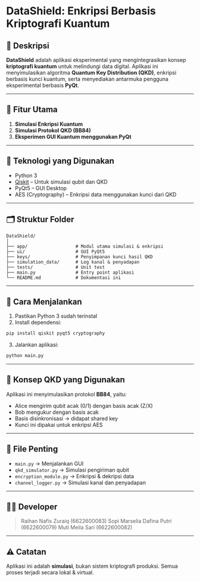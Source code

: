 # DataShield: Enkripsi Berbasis Kriptografi Kuantum

## 📌 Deskripsi
**DataShield** adalah aplikasi eksperimental yang mengintegrasikan konsep **kriptografi kuantum** untuk melindungi data digital. Aplikasi ini menyimulasikan algoritma **Quantum Key Distribution (QKD)**, enkripsi berbasis kunci kuantum, serta menyediakan antarmuka pengguna eksperimental berbasis **PyQt**.

---

## 🚀 Fitur Utama
1. **Simulasi Enkripsi Kuantum**
2. **Simulasi Protokol QKD (BB84)**
3. **Eksperimen GUI Kuantum menggunakan PyQt**

---

## 🧪 Teknologi yang Digunakan
- Python 3
- [Qiskit](https://qiskit.org/) – Untuk simulasi qubit dan QKD
- PyQt5 – GUI Desktop
- AES (Cryptography) – Enkripsi data menggunakan kunci dari QKD

---

## 🗂️ Struktur Folder
```
DataShield/
│
├── app/                  # Modul utama simulasi & enkripsi
├── ui/                   # GUI PyQt5
├── keys/                 # Penyimpanan kunci hasil QKD
├── simulation_data/      # Log kanal & penyadapan
├── tests/                # Unit test
├── main.py               # Entry point aplikasi
└── README.md             # Dokumentasi ini
```

---

## 🔧 Cara Menjalankan
1. Pastikan Python 3 sudah terinstal
2. Install dependensi:
```bash
pip install qiskit pyqt5 cryptography
```
3. Jalankan aplikasi:
```bash
python main.py
```

---

## 🧠 Konsep QKD yang Digunakan
Aplikasi ini menyimulasikan protokol **BB84**, yaitu:
- Alice mengirim qubit acak (0/1) dengan basis acak (Z/X)
- Bob mengukur dengan basis acak
- Basis disinkronisasi → didapat shared key
- Kunci ini dipakai untuk enkripsi AES

---

## 📂 File Penting
- `main.py` → Menjalankan GUI
- `qkd_simulator.py` → Simulasi pengiriman qubit
- `encryption_module.py` → Enkripsi & dekripsi data
- `channel_logger.py` → Simulasi kanal dan penyadapan

---

## 👨‍💻 Developer
> Raihan Nafis Zuraiq (6622600083)
> Sopi Marselia Dafina Putri (6622600079)
> Muti Meila Sari (6622600082)

---

## ⚠️ Catatan
Aplikasi ini adalah **simulasi**, bukan sistem kriptografi produksi. Semua proses terjadi secara lokal & virtual.
